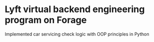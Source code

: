 # Lyft virtual backend engineering program on Forage
Implemented car servicing check logic with OOP principles in Python
